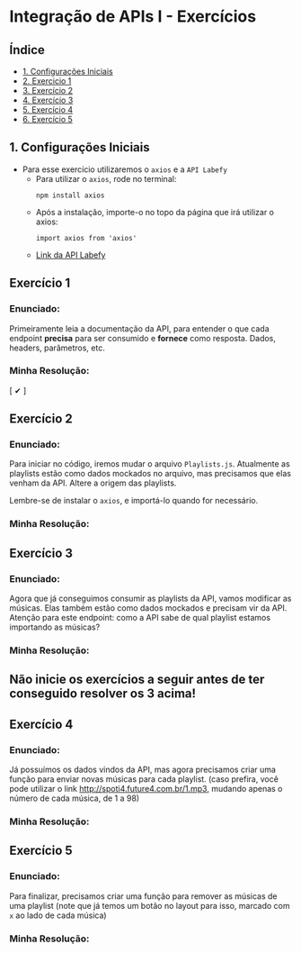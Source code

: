 # Integração de APIs I - Exercícios

## Índice

-   [1. Configurações Iniciais](#1-configurações-iniciais)
-   [2. Exercicio 1](#exercício-1)
-   [3. Exercício 2](#exercício-2)
-   [4. Exercício 3](#exercício-3)
-   [5. Exercício 4](#exercício-4)
-   [6. Exercício 5](#exercício-5)

## 1. Configurações Iniciais

-   Para esse exercício utilizaremos o `axios` e a `API Labefy`
    -   Para utilizar o `axios`, rode no terminal:
        ```
        npm install axios
        ```
    -   Após a instalação, importe-o no topo da página que irá utilizar o axios:
        ```
        import axios from 'axios'
        ```
    -   [Link da API Labefy](https://documenter.getpostman.com/view/7549981/SztBc8eT?version=latest)

## Exercício 1

### Enunciado:

Primeiramente leia a documentação da API, para entender o que cada endpoint **precisa** para ser consumido e **fornece** como resposta. Dados, headers, parâmetros, etc.

### Minha Resolução:
[ ✔ ]

## Exercício 2

### Enunciado:

Para iniciar no código, iremos mudar o arquivo `Playlists.js`. Atualmente as playlists estão como dados mockados no arquivo, mas precisamos que elas venham da API. Altere a origem das playlists.

Lembre-se de instalar o `axios`, e importá-lo quando for necessário.

### Minha Resolução:

## Exercício 3

### Enunciado:

Agora que já conseguimos consumir as playlists da API, vamos modificar as músicas. Elas também estão como dados mockados e precisam vir da API.
Atenção para este endpoint: como a API sabe de qual playlist estamos importando as músicas?

### Minha Resolução:

## Não inicie os exercícios a seguir antes de ter conseguido resolver os 3 acima!

## Exercício 4

### Enunciado:

Já possuímos os dados vindos da API, mas agora precisamos criar uma função para enviar novas músicas para cada playlist.
(caso prefira, você pode utilizar o link http://spoti4.future4.com.br/1.mp3, mudando apenas o número de cada música, de 1 a 98)

### Minha Resolução:

## Exercício 5

### Enunciado:

Para finalizar, precisamos criar uma função para remover as músicas de uma playlist (note que já temos um botão no layout para isso, marcado com `x` ao lado de cada música)

### Minha Resolução:
